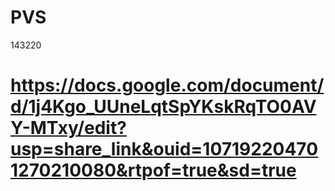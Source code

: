 # PVS
143220
# https://docs.google.com/document/d/1j4Kgo_UUneLqtSpYKskRqTO0AVY-MTxy/edit?usp=share_link&ouid=107192204701270210080&rtpof=true&sd=true
